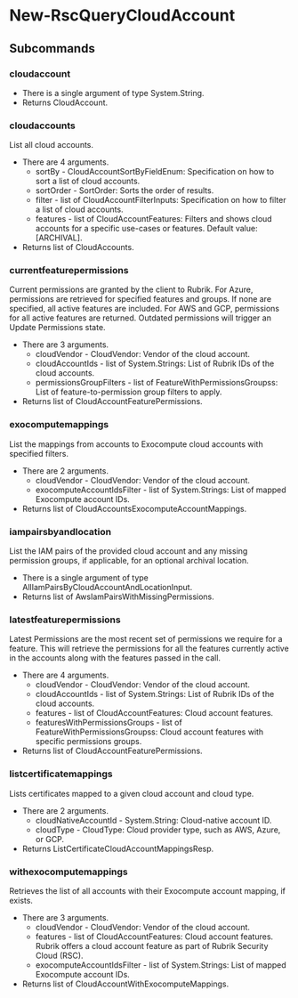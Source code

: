 # New-RscQueryCloudAccount
## Subcommands
### cloudaccount
- There is a single argument of type System.String.
- Returns CloudAccount.
### cloudaccounts
List all cloud accounts.

- There are 4 arguments.
    - sortBy - CloudAccountSortByFieldEnum: Specification on how to sort a list of cloud accounts.
    - sortOrder - SortOrder: Sorts the order of results.
    - filter - list of CloudAccountFilterInputs: Specification on how to filter a list of cloud accounts.
    - features - list of CloudAccountFeatures: Filters and shows cloud accounts for a specific use-cases or features. Default value: [ARCHIVAL].
- Returns list of CloudAccounts.
### currentfeaturepermissions
Current permissions are granted by the client to Rubrik. For Azure, permissions are retrieved for specified features and groups. If none are specified, all active features are included. For AWS and GCP, permissions for all active features are returned. Outdated permissions will trigger an Update Permissions state.

- There are 3 arguments.
    - cloudVendor - CloudVendor: Vendor of the cloud account.
    - cloudAccountIds - list of System.Strings: List of Rubrik IDs of the cloud accounts.
    - permissionsGroupFilters - list of FeatureWithPermissionsGroupss: List of feature-to-permission group filters to apply.
- Returns list of CloudAccountFeaturePermissions.
### exocomputemappings
List the mappings from accounts to Exocompute cloud accounts with specified filters.

- There are 2 arguments.
    - cloudVendor - CloudVendor: Vendor of the cloud account.
    - exocomputeAccountIdsFilter - list of System.Strings: List of mapped Exocompute account IDs.
- Returns list of CloudAccountsExocomputeAccountMappings.
### iampairsbyandlocation
List the IAM pairs of the provided cloud account and any missing permission groups, if applicable, for an optional archival location.

- There is a single argument of type AllIamPairsByCloudAccountAndLocationInput.
- Returns list of AwsIamPairsWithMissingPermissions.
### latestfeaturepermissions
Latest Permissions are the most recent set of permissions we require for a feature. This will retrieve the permissions for all the features currently active in the accounts along with the features passed in the call.

- There are 4 arguments.
    - cloudVendor - CloudVendor: Vendor of the cloud account.
    - cloudAccountIds - list of System.Strings: List of Rubrik IDs of the cloud accounts.
    - features - list of CloudAccountFeatures: Cloud account features.
    - featuresWithPermissionsGroups - list of FeatureWithPermissionsGroupss: Cloud account features with specific permissions groups.
- Returns list of CloudAccountFeaturePermissions.
### listcertificatemappings
Lists certificates mapped to a given cloud account and cloud type.

- There are 2 arguments.
    - cloudNativeAccountId - System.String: Cloud-native account ID.
    - cloudType - CloudType: Cloud provider type, such as AWS, Azure, or GCP.
- Returns ListCertificateCloudAccountMappingsResp.
### withexocomputemappings
Retrieves the list of all accounts with their Exocompute account mapping, if exists.

- There are 3 arguments.
    - cloudVendor - CloudVendor: Vendor of the cloud account.
    - features - list of CloudAccountFeatures: Cloud account features. Rubrik offers a cloud account feature as part of Rubrik Security Cloud (RSC).
    - exocomputeAccountIdsFilter - list of System.Strings: List of mapped Exocompute account IDs.
- Returns list of CloudAccountWithExocomputeMappings.
